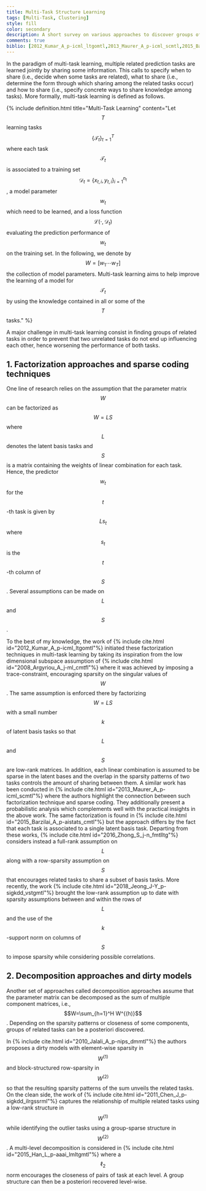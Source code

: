 ```yaml
---
title: Multi-Task Structure Learning
tags: [Multi-Task, Clustering]
style: fill
color: secondary
description: A short survey on various approaches to discover groups of related tasks
comments: true
biblio: [2012_Kumar_A_p-icml_ltgomtl,2013_Maurer_A_p-icml_scmtl,2015_Barzilai_A_p-aistats_cmtl,2016_Zhong_S_j-n_fmtlltg,2018_Jeong_J-Y_p-sigkdd_vstgmtl]
---
```




In the paradigm of multi-task learning, multiple related prediction tasks are learned jointly by sharing some information. This calls to specify when to share (i.e., decide when some tasks are related), what to share (i.e., determine the form through which sharing among the related tasks occur) and how to share (i.e., specify concrete ways to share knowledge among tasks). More formally, multi-task learning is defined as follows.

{% include definition.html title="Multi-Task Learning" content="Let $$T$$ learning tasks $$\{\mathcal{T}_t\}_{t=1}^T$$ where each task $$\mathcal{T}_t$$ is associated to a  training set $$\mathcal{D}_t = \{x_{t,i},y_{t,i}\}_{i=1}^{n_t}$$, a model parameter $$w_t$$ which need to be learned, and a loss function $$\mathcal{L}(\cdot,\mathcal{D}_t)$$ evaluating the prediction performance of $$w_t$$ on the training set. In the following, we denote by $$W=[w_1\cdots w_T]$$ the collection of model parameters. Multi-task learning aims to help improve the learning of a model for $$\mathcal{T}_t$$ by using the knowledge contained in all or some of the $$T$$ tasks." %}

A major challenge in multi-task learning consist in finding groups of related tasks in order to prevent that two unrelated tasks do not end up influencing each other, hence worsening the performance of both tasks.

## 1. Factorization approaches and sparse coding techniques 

One line of research relies on the assumption that the parameter matrix $$W$$ can be factorized as $$W=LS$$ where $$L$$ denotes the latent basis tasks and $$S$$ is a matrix containing the weights of linear combination for each task. Hence, the predictor $$w_t$$ for the $$t$$-th task is given by $$Ls_t$$ where $$s_t$$ is the $$t$$-th column of $$S$$. Several assumptions can be made on $$L$$ and $$S$$.


To the best of my knowledge, the work of {% include cite.html id="2012_Kumar_A_p-icml_ltgomtl"%} initiated these factorization techniques in multi-task learning by taking its inspiration from the low dimensional subspace assumption of {% include cite.html id="2008_Argyriou_A_j-ml_cmtfl"%} where it was achieved by imposing a trace-constraint, encouraging sparsity on the singular values of $$W$$. The same assumption is enforced there by factorizing $$W=LS$$ with a small number $$k$$ of latent basis tasks so that $$L$$ and $$S$$ are low-rank matrices. In addition, each linear combination is assumed to be sparse in the latent bases and the overlap in the sparsity patterns of two tasks controls the amount of sharing between them. A similar work has been conducted in {% include cite.html id="2013_Maurer_A_p-icml_scmtl"%} where the authors highlight the connection between such factorization technique and sparse coding. They additionally present a probabilistic analysis which complements well with the practical insights in the above work. The same factorization is found in {% include cite.html id="2015_Barzilai_A_p-aistats_cmtl"%} but the approach differs by the fact that each task is associated to a single latent basis task. Departing from these works, {% include cite.html id="2016_Zhong_S_j-n_fmtlltg"%} considers instead a full-rank assumption on $$L$$ along with a row-sparsity assumption on $$S$$ that encourages related tasks to share a subset of basis tasks. More recently, the work {% include cite.html id="2018_Jeong_J-Y_p-sigkdd_vstgmtl"%} brought the low-rank assumption up to date with sparsity assumptions between and within the rows of $$L$$ and the use of the $$k$$-support norm on columns of $$S$$ to impose sparsity while considering possible correlations.


## 2. Decomposition approaches and dirty models

Another set of approaches called decomposition approaches assume that the parameter matrix can be decomposed as the sum of multiple component matrices, i.e., $$W=\sum_{h=1}^H W^{(h)}$$. Depending on the sparsity patterns or closeness of some components, groups of related tasks can be a posteriori discovered.


In {% include cite.html id="2010_Jalali_A_p-nips_dmmtl"%} the authors proposes a dirty models with element-wise sparsity in $$W^{(1)}$$ and block-structured row-sparsity in $$W^{(2)}$$ so that the resulting sparsity patterns of the sum unveils the related tasks. On the clean side, the work of {% include cite.html id="2011_Chen_J_p-sigkdd_ilrgssrml"%} captures the relationship of multiple related tasks using a low-rank structure in $$W^{(1)}$$ while identifying the outlier tasks using a group-sparse structure in $$W^{(2)}$$. A multi-level decomposition is considered in {% include cite.html id="2015_Han_L_p-aaai_lmltgmtl"%} where a $$\ell_2$$ norm encourages the closeness of pairs of task at each level. A group structure can then be a posteriori recovered level-wise.
